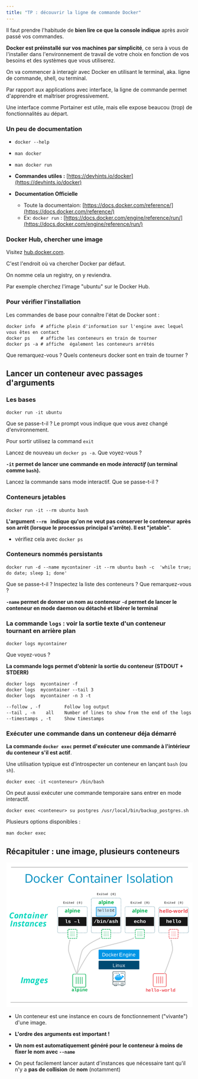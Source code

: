 ```yaml
---
title: "TP : découvrir la ligne de commande Docker"
---
```


<!-- ## Objectifs Pédagogiques
  - Connaître les outils permettant d'interagir avec docker
  - Lancer un conteneur avec des passages d'arguments
  - Savoir utiliser les commandes ps, run, logs, exec -->


<!-- --- -->

<!-- # Mentalité :
![](../assets/images/changingThings.jpg) -->

Il faut prendre l'habitude de **bien lire ce que la console indique** après avoir passé vos commandes.


<!-- --- -->

**Docker est préinstallé sur vos machines par simplicité**, ce sera à vous de l'installer dans l'environnement de travail de votre choix en fonction de vos besoins et des systèmes que vous utiliserez.

On va commencer à interagir avec Docker en utilisant le terminal, aka. ligne de commande, shell, ou terminal.

Par rapport aux applications avec interface, la ligne de commande permet d'apprendre et maîtriser progressivement. 

Une interface comme Portainer est utile, mais elle expose beaucou (trop) de fonctionnalités au départ.

<!-- --- -->

### Un peu de documentation

- `docker --help`
- `man docker`
- `man docker run`

- **Commandes utiles :** [https://devhints.io/docker](https://devhints.io/docker)

- **Documentation Officielle**
  - Toute la documentaion: [https://docs.docker.com/reference/](https://docs.docker.com/reference/)
  - Ex: `docker run` : [https://docs.docker.com/engine/reference/run/](https://docs.docker.com/engine/reference/run/)



<!-- --- -->

<!-- ## Lancer un conteneur "Hello world"

```shell
docker run hello-world
```

**Décomposons cette «ligne de commande»** 

* Le prompt
```shell
"$" est le caractère indiquant qu'on va entrer une commande dans un "PROMPT" 

user@machine:~$ est un prompt plus réaliste mais plus long 
```
* La commande 
```shell
"docker" est ici l'exécutable qu'on appelle sur la machine locale
```
* L'argument
```shell
"run" est un argument qui indique à l'exécutable ce qu'on veut faire.
En l'occurence c'est une commande Docker.
```
* Le sous-argument, le paramètre de la commande
```shell"
"hello-world"" est le nom d'une image Docker sur le DockerHub 
```
cf. [https://hub.docker.com/_/hello-world/](https://hub.docker.com/_/hello-world/) -->

<!-- --- -->

### Docker Hub, chercher une image

Visitez [hub.docker.com](https://hub.docker.com).

C'est l'endroit où va chercher Docker par défaut. 

On nomme cela un registry, on y reviendra.

Par exemple cherchez l'image "ubuntu" sur le Docker Hub.

<!-- --- -->

### Pour vérifier l'installation

Les commandes de base pour connaître l'état de Docker sont :

```shell
docker info  # affiche plein d'information sur l'engine avec lequel vous êtes en contact
docker ps    # affiche les conteneurs en train de tourner
docker ps -a # affiche  également les conteneurs arrêtés
```

Que remarquez-vous ? Quels conteneurs docker sont en train de tourner ?

<!-- --- -->

## Lancer un conteneur avec passages d'arguments

### Les bases

```shell
docker run -it ubuntu 
```
Que se passe-t-il ? Le prompt vous indique que vous avez changé d'environnement.

Pour sortir utilisez la command `exit`

Lancez de nouveau un `docker ps -a`. Que voyez-vous ? 

**`-it` permet de lancer une commande en mode _interactif_ (un terminal comme `bash`).**

Lancez la commande sans mode interactif. Que se passe-t-il ?

<!-- --- -->

### Conteneurs jetables 

```shell
docker run -it --rm ubuntu bash
```
**L'argument `--rm ` indique qu'on ne veut pas conserver le conteneur après son arrêt (lorsque le processus principal s'arrête). Il est "jetable".**

- vérifiez cela avec `docker ps`

<!-- ## Les commandes de démarrage

```shell
docker run -it --rm alpine bash
```
Que se passe-t-il ? Pourquoi ? 

Il faut que la commande demandée existe dans l'image.

```shell
docker run -it --rm alpine sh
```

Quelles peuvent être les différences entre les images ubuntu et alpine ? -->

### Conteneurs nommés persistants

```shell
docker run -d --name mycontainer -it --rm ubuntu bash -c  'while true; do date; sleep 1; done' 
```
Que se passe-t-il ? Inspectez la liste des conteneurs ? Que remarquez-vous ? 

**`-name` permet de donner un nom au conteneur**
**`-d` permet de lancer le conteneur en mode **daemon** ou **détaché** et libérer le terminal**

<!-- --- -->

### La commande `logs` : voir la sortie texte d'un conteneur tournant en arrière plan

```shell
docker logs mycontainer
```
Que voyez-vous ? 

**La commande logs permet d'obtenir la sortie du conteneur (STDOUT + STDERR)**

```shell
docker logs  mycontainer -f 
docker logs  mycontainer --tail 3 
docker logs  mycontainer -n 3 -t 

```

```shell
--follow , -f         Follow log output
--tail , -n    all    Number of lines to show from the end of the logs
--timestamps , -t     Show timestamps
```

<!-- --- -->


### Exécuter une commande dans un conteneur déja démarré

**La commande `docker exec` permet d'exécuter une commande à l'intérieur du conteneur s'il est actif**.

Une utilisation typique est d'introspecter un conteneur en lançant `bash` (ou `sh`).

```
docker exec -it <conteneur> /bin/bash
```

On peut aussi exécuter une commande temporaire sans entrer en mode interactif.

```
docker exec <conteneur> su postgres /usr/local/bin/backup_postgres.sh
```

Plusieurs options disponibles :
```
man docker exec 
```

<!-- --- -->

## Récapituler : une image, plusieurs conteneurs

![](../assets/images/ops-basics-isolation.svg)

- Un conteneur est une instance en cours de fonctionnement ("vivante") d'une image.

- **L'ordre des arguments est important !**
- **Un nom est automatiquement généré pour le conteneur à moins de fixer le nom avec `--name`**
- On peut facilement lancer autant d'instances que nécessaire tant qu'il n'y a **pas de collision** de **nom** (notamment)

<!-- --- -->

